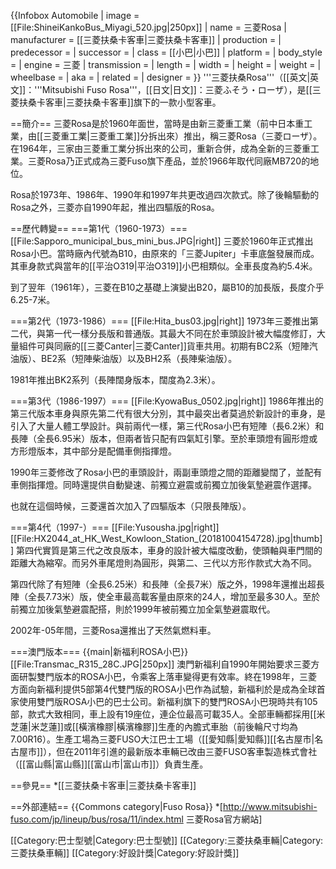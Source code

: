{{Infobox Automobile
| image        = [[File:ShineiKankoBus_Miyagi_520.jpg|250px]]
| name         = 三菱Rosa
| manufacturer = [[三菱扶桑卡客車|三菱扶桑卡客車]]
| production   = 
| predecessor  =
| successor    =
| class        = [[小巴|小巴]]
| platform     =
| body_style   = 
| engine       = 三菱
| transmission = 
| length       = 
| width        = 
| height       = 
| weight       = 
| wheelbase    = 
| aka          = 
| related      = 
| designer     = 
}}
'''三菱扶桑Rosa'''（[[英文|英文]]：'''Mitsubishi Fuso Rosa'''，[[日文|日文]]：三菱ふそう・ローザ），是[[三菱扶桑卡客車|三菱扶桑卡客車]]旗下的一款小型客車。

==簡介==
三菱Rosa是於1960年面世，當時是由新三菱重工業（前中日本重工業，由[[三菱重工業|三菱重工業]]分拆出來）推出，稱三菱Rosa（三菱ローザ）。在1964年，三家由三菱重工業分拆出來的公司，重新合併，成為全新的三菱重工業。三菱Rosa乃正式成為三菱Fuso旗下產品，並於1966年取代同廠MB720的地位。

Rosa於1973年、1986年、1990年和1997年共更改過四次款式。除了後輪驅動的Rosa之外，三菱亦自1990年起，推出四驅版的Rosa。

==歷代轉變==
===第1代（1960-1973）===
[[File:Sapporo_municipal_bus_mini_bus.JPG|right]]
三菱於1960年正式推出Rosa小巴。當時廠內代號為B10，由原來的「三菱Jupiter」卡車底盤發展而成。其車身款式與當年的[[平治O319|平治O319]]小巴相類似。全車長度為約5.4米。

到了翌年（1961年），三菱在B10之基礎上演變出B20，屬B10的加長版，長度介乎6.25-7米。

<div style="clear: both"></div>

===第2代（1973-1986）===
[[File:Hita_bus03.jpg|right]]
1973年三菱推出第二代，與第一代一樣分長版和普通版。其最大不同在於車頭設計被大幅度修訂，大量組件可與同廠的[[三菱Canter|三菱Canter]]貨車共用。初期有BC2系（短陣汽油版）、BE2系（短陣柴油版）以及BH2系（長陣柴油版）。

1981年推出BK2系列（長陣闊身版本，闊度為2.3米）。

<div style="clear: both"></div>

===第3代（1986-1997）===
[[File:KyowaBus_0502.jpg|right]]
1986年推出的第三代版本車身與原先第二代有很大分別，其中最突出者莫過於新設計的車身，是引入了大量人體工學設計。與前兩代一樣，第三代Rosa小巴有短陣（長6.2米）和長陣（全長6.95米）版本，但兩者皆只配有四氣缸引擎。至於車頭燈有圓形燈或方形燈版本，其中部分是配備車側指揮燈。

1990年三菱修改了Rosa小巴的車頭設計，兩副車頭燈之間的距離變闊了，並配有車側指揮燈。同時還提供自動變速、前獨立避震或前獨立加後氣墊避震作選擇。

也就在這個時候，三菱還首次加入了四驅版本（只限長陣版）。

<div style="clear: both"></div>

===第4代（1997-）===
[[File:Yusousha.jpg|right]]
[[File:HX2044_at_HK_West_Kowloon_Station_(20181004154728).jpg|thumb]]
第四代實質是第三代之改良版本，車身的設計被大幅度改動，使頭軸與車門間的距離大為縮窄。而另外車尾燈則為圓形，與第二、三代以方形作款式大為不同。

第四代除了有短陣（全長6.25米）和長陣（全長7米）版之外，1998年還推出超長陣（全長7.73米）版，使全車最高載客量由原來的24人，增加至最多30人。至於前獨立加後氣墊避震配搭，則於1999年被前獨立加全氣墊避震取代。

2002年-05年間，三菱Rosa還推出了天然氣燃料車。

===澳門版本===
{{main|新福利ROSA小巴}}
[[File:Transmac_R315_28C.JPG|250px]]
澳門新福利自1990年開始要求三菱方面研製雙門版本的ROSA小巴，令乘客上落車變得更有效率。終在1998年，三菱方面向新福利提供5部第4代雙門版的ROSA小巴作為試驗，新福利於是成為全球首家使用雙門版ROSA小巴的巴士公司。新福利旗下的雙門ROSA小巴現時共有105部，款式大致相同，車上設有19座位，連企位最高可載35人。全部車輛都採用[[米芝蓮|米芝蓮]]或[[橫濱橡膠|橫濱橡膠]]生產的內膽式車胎（前後輪尺寸均為7.00R16）。生產工場為三菱FUSO大江巴士工場（[[愛知縣|愛知縣]][[名古屋市|名古屋市]]），但在2011年引進的最新版本車輛已改由三菱FUSO客車製造株式會社（[[富山縣|富山縣]][[富山市|富山市]]）負責生產。

<div style="clear: both"></div>

==參見==
*[[三菱扶桑卡客車|三菱扶桑卡客車]]

==外部連結==
{{Commons category|Fuso Rosa}}
*[http://www.mitsubishi-fuso.com/jp/lineup/bus/rosa/11/index.html 三菱Rosa官方網站]

[[Category:巴士型號|Category:巴士型號]]
[[Category:三菱扶桑車輛|Category:三菱扶桑車輛]]
[[Category:好設計獎|Category:好設計獎]]